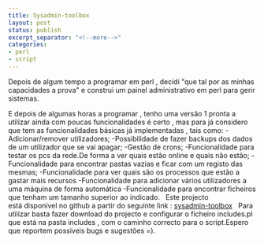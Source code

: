 ```yaml
---
title: Sysadmin-toolbox
layout: post
status: publish
excerpt_separator: "<!--more-->"
categories:
- perl
- script
---
```


Depois de algum tempo a programar em perl , decidi "que tal por as minhas capacidades a prova" e construi um painel administrativo em perl para gerir sistemas.

<!--more-->
E depois de algumas horas a programar , tenho uma versão 1 pronta a utilizar ainda com poucas funcionalidades é certo , mas para já considero que tem as funcionalidades básicas já implementadas , tais como:
-Adicionar/remover utilizadores;
-Possibilidade de fazer backups dos dados de um utilizador que se vai apagar;
-Gestão de crons;
-Funcionalidade para testar os pcs da rede.De forma a ver quais estão online e quais não estão;
-Funcionalidade para encontrar pastas vazias e ficar com um registo das mesmas;
-Funcionalidade para ver quais são os processos que estão a gastar mais recursos
-Funcionalidade para adicionar vários utilizadores a uma máquina de forma automática
-Funcionalidade para encontrar ficheiros que tenham um tamanho superior ao indicado.
 
Este projecto está disponível no github a partir do seguinte link : [sysadmin-toolbox](https://github.com/Rubemlrm/sysadmin-toolbox)
 
Para utilizar basta fazer download do projecto e configurar o ficheiro includes.pl que está na pasta includes , com o caminho correcto para o script.Espero que reportem possiveis bugs e sugestões =).
